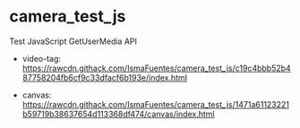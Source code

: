 # camera_test_js

Test JavaScript GetUserMedia API

- video-tag: https://rawcdn.githack.com/IsmaFuentes/camera_test_js/c19c4bbb52b487758204fb6cf9c33dfacf6b193e/index.html

- canvas: https://rawcdn.githack.com/IsmaFuentes/camera_test_js/1471a61123221b59719b38637654d113368df474/canvas/index.html

